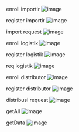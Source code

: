 enroll importir
![image](https://github.com/user-attachments/assets/4302e451-cc56-45c9-abdd-8be0289284ac)

register importir
![image](https://github.com/user-attachments/assets/054e6caf-5613-48b5-80ba-5b29762e0d4c)

import request
![image](https://github.com/user-attachments/assets/de3fd2fb-9dc6-41c7-a08d-d116524db832)

enroll logistik
![image](https://github.com/user-attachments/assets/a3099b5e-a087-4862-a20f-59f9fb9046d0)

register logistik
![image](https://github.com/user-attachments/assets/4a0fe8bc-3ad7-491e-a0bf-f6b6d241ca6f)

req logistik
![image](https://github.com/user-attachments/assets/487f7cca-29b4-462c-9695-9dc9bebb5657)

enroll distributor
![image](https://github.com/user-attachments/assets/6f489d4a-623a-4814-beaa-95970611a08d)

register distributor
![image](https://github.com/user-attachments/assets/4a92fb78-fa93-4e9c-9fc6-e0c5aaef5294)

distribusi request
![image](https://github.com/user-attachments/assets/8908c5de-2788-4216-a523-14216f524695)

getAll
![image](https://github.com/user-attachments/assets/af1d706d-6c22-4367-9d6c-ae4a50cd3cda)

getData
![image](https://github.com/user-attachments/assets/d332dd8b-e4b3-4e9f-8b85-e6fa0eab4ec5)








